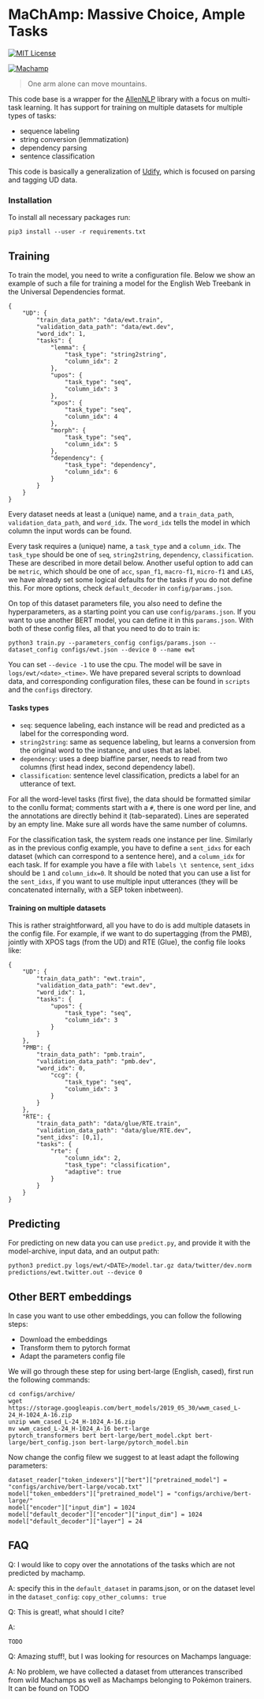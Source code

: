 # MaChAmp: Massive Choice, Ample Tasks

[![MIT License](https://img.shields.io/badge/License-MIT-green.svg)](LICENSE)

[![Machamp](machamp.png)]()

> One arm alone can move mountains. 


This code base is a wrapper for the [AllenNLP]() library with a focus on
multi-task learning.  It has support for training on multiple datasets for
multiple types of tasks:

* sequence labeling
* string conversion (lemmatization)
* dependency parsing
* sentence classification

This code is basically a generalization of [Udify](), which is focused on 
parsing and tagging UD data.

### Installation
To install all necessary packages run:

```
pip3 install --user -r requirements.txt
```

## Training
To train the model, you need to write a configuration file. Below we show an
example of such a file for training a model for the English Web Treebank in 
the Universal Dependencies format. 

```
{
    "UD": {
        "train_data_path": "data/ewt.train",
        "validation_data_path": "data/ewt.dev",
        "word_idx": 1,
        "tasks": {
            "lemma": {
                "task_type": "string2string",
                "column_idx": 2
            },
            "upos": {
                "task_type": "seq",
                "column_idx": 3
            },
            "xpos": {
                "task_type": "seq",
                "column_idx": 4
            },
            "morph": {
                "task_type": "seq",
                "column_idx": 5
            },
            "dependency": {
                "task_type": "dependency",
                "column_idx": 6
            }
        }
    }
}

```

Every dataset needs at least a (unique) name, and a `train_data_path`,
`validation_data_path`, and `word_idx`. The `word_idx` tells the model in which
column the input words can be found. 

Every task requires a (unique) name, a `task_type` and a `column_idx`. The `task_type`
should be one of `seq`, `string2string`, `dependency`, `classification`. These are
described in more detail below. Another useful option to add can be `metric`,
which should be one of `acc`, `span_f1`, `macro-f1`, `micro-f1` and `LAS`, we have
already set some logical defaults for the tasks if you do not define this. For
more options, check `default_decoder` in `config/params.json`.

On top of this dataset parameters file, you also need to define the hyperparameters, 
as a starting point you can use `config/params.json`. If you want to use another BERT
model, you can define it in this `params.json`. With both of these config files, 
all that you need to do to train is:

```
python3 train.py --parameters_config configs/params.json --dataset_config configs/ewt.json --device 0 --name ewt
```
You can set `--device -1` to use the cpu. The model will be save in
`logs/ewt/<date>_<time>`. We have prepared several scripts to download data,
and corresponding configuration files, these can be found in `scripts` and the 
`configs` directory.

#### Tasks types
* `seq`: sequence labeling, each instance will be read and predicted as a label for the corresponding word.
* `string2string`: same as sequence labeling, but learns a conversion from the original word to the instance, and uses that as label.
* `dependency`: uses a deep biaffine parser, needs to read from two columns (first head index, second dependency label).
* `classification`: sentence level classification, predicts a label for an utterance of text.

For all the word-level tasks (first five), the data should be formatted similar
to the conllu format; comments start with a `#`, there is one word per line,
and the annotations are directly behind it (tab-separated). Lines are seperated
by an empty line. Make sure all words have the same number of columns. 

For the classification task, the system reads one instance per line. Similarly
as in the previous config example, you have to define a `sent_idxs` for each
dataset (which can correspond to a sentence here), and a `column_idx` for each
task. If for example you have a file with `labels \t sentence`, `sent_idxs`
should be `1` and `column_idx=0`. It should be noted that you can use a list
for the `sent_idxs`, if you want to use multiple input utterances (they will be
concatenated internally, with a SEP token inbetween).


#### Training on multiple datasets
This is rather straightforward, all you have to do is add multiple datasets in
the config file. For example, if we want to do supertagging (from the PMB),
jointly with XPOS tags (from the UD) and RTE (Glue), the config file looks like:

```
{
    "UD": {
        "train_data_path": "ewt.train",
        "validation_data_path": "ewt.dev",
        "word_idx": 1,
        "tasks": {
            "upos": {
                "task_type": "seq",
                "column_idx": 3
            }
        }
    },
    "PMB": {
        "train_data_path": "pmb.train",
        "validation_data_path": "pmb.dev",
        "word_idx": 0,
            "ccg": {
                "task_type": "seq",
                "column_idx": 3
            }
        }
    },
    "RTE": {
        "train_data_path": "data/glue/RTE.train",
        "validation_data_path": "data/glue/RTE.dev",
        "sent_idxs": [0,1],
        "tasks": {
            "rte": {
                "column_idx": 2,
                "task_type": "classification",
                "adaptive": true
            }
        }
    }
}
``` 


## Predicting
For predicting on new data you can use `predict.py`, and provide it with the
model-archive, input data, and an output path:

```
python3 predict.py logs/ewt/<DATE>/model.tar.gz data/twitter/dev.norm predictions/ewt.twitter.out --device 0
```


## Other BERT embeddings
In case you want to use other embeddings, you can follow the following steps:

* Download the embeddings
* Transform them to pytorch format
* Adapt the parameters config file

We will go through these step for using bert-large (English, cased), first run the following commands:

```
cd configs/archive/
wget https://storage.googleapis.com/bert_models/2019_05_30/wwm_cased_L-24_H-1024_A-16.zip
unzip wwm_cased_L-24_H-1024_A-16.zip
mv wwm_cased_L-24_H-1024_A-16 bert-large
pytorch_transformers bert bert-large/bert_model.ckpt bert-large/bert_config.json bert-large/pytorch_model.bin
```

Now change the config filew we suggest to at least adapt the following parameters:
```
dataset_reader["token_indexers"]["bert"]["pretrained_model"] = "configs/archive/bert-large/vocab.txt"
model["token_embedders"]["pretrained_model"] = "configs/archive/bert-large/"
model["encoder"]["input_dim"] = 1024
model["default_decoder"]["encoder"]["input_dim"] = 1024
model["default_decoder"]["layer"] = 24

```

## FAQ
Q: I would like to copy over the annotations of the tasks which are not predicted by machamp. 

A: specify this in the `default_dataset` in params.json, or on the dataset level in the `dataset_config`: `copy_other_columns: true`

Q: This is great!, what should I cite?

A:
```
TODO
```

Q: Amazing stuff!, but I was looking for resources on Machamps language:

A: No problem, we have collected a dataset from utterances transcribed from wild Machamps as well as Machamps belonging to Pokémon trainers. It can be found on TODO

